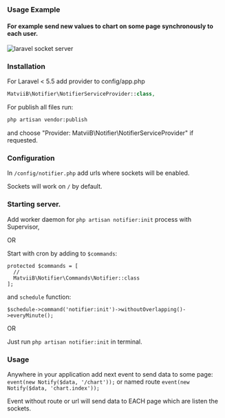 ### Usage Example
#### For example send new values to chart on some page synchronously to each user.
![laravel socket server](https://gitlab.com/MatviiB/assets/raw/master/ezgif.com-video-to-gif.gif)

### Installation

For Laravel < 5.5 add provider to config/app.php
```php
MatviiB\Notifier\NotifierServiceProvider::class,
```

For publish all files run:
```sh
php artisan vendor:publish
```
and choose "Provider: MatviiB\Notifier\NotifierServiceProvider" if requested.

### Configuration

In `/config/notifier.php` add urls where sockets will be enabled.

Sockets will work on `/` by default.

### Starting server.

Add worker daemon for ```php artisan notifier:init``` process with Supervisor,

OR

Start with cron by adding to `$commands`:
```
protected $commands = [
  //
  MatviiB\Notifier\Commands\Notifier::class
];
```

and `schedule` function:

```$schedule->command('notifier:init')->withoutOverlapping()->everyMinute();```

OR

Just run ```php artisan notifier:init``` in terminal.

### Usage
Anywhere in your application add next event to send data to some page:
`event(new Notify($data, '/chart'));` or named route `event(new Notify($data, 'chart.index'));`

Event without route or url will send data to EACH page which are listen the sockets.
